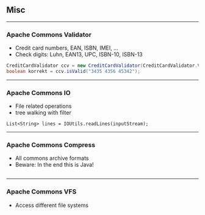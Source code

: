 <!-- .slide: data-background="img/background-green-16x9.png" data-state="intro" class="center" -->
## Misc <!-- .element: class="heading" style="text-align: center;"-->

---

### Apache Commons Validator

- Credit card numbers, EAN, ISBN, IMEI, ...
- Check digits: Luhn, EAN13, UPC, ISBN-10, ISBN-13

```java
CreditCardValidator ccv = new CreditCardValidator(CreditCardValidator.VISA);
boolean korrekt = ccv.isValid("3435 4356 45342");
```

---

### Apache Commons IO

- File related operations
- tree walking with filter

```
List<String> lines = IOUtils.readLines(inputStream);
```

---

### Apache Commons Compress

- All commons archive formats
- Beware: In the end this is Java!

```

```

---

### Apache Commons VFS

- Access different file systems

```

```

